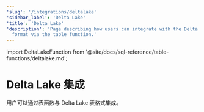```yaml
---
'slug': '/integrations/deltalake'
'sidebar_label': 'Delta Lake'
'title': 'Delta Lake'
'description': 'Page describing how users can integrate with the Delta lake table
  format via the table function.'
---
```


import DeltaLakeFunction from '@site/docs/sql-reference/table-functions/deltalake.md';


# Delta Lake 集成

用户可以通过表函数与 Delta Lake 表格式集成。

<DeltaLakeFunction/>

